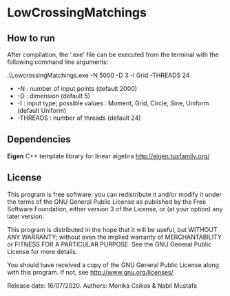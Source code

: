 # LowCrossingMatchings

## How to run
After compilation, the '.exe' file can be executed from the terminal with the following command line arguments:

.\LowcrossingMatchings.exe -N 5000 -D 3 -I Grid -THREADS 24
* -N : number of input points (default 2000)
* -D : dimension (default 5)
* -I : input type;   possible values : Moment, Grid, Circle, Sine, Uniform (default Uniform)
* -THREADS : number of threads (default 24)

## Dependencies
__Eigen__ C++ template library for linear algebra <http://eigen.tuxfamily.org/>

## License
  This program is free software: you can redistribute it and/or modify
  it under the terms of the GNU General Public License as published by
  the Free Software Foundation, either version 3 of the License, or
  (at your option) any later version.

  This program is distributed in the hope that it will be useful,
  but WITHOUT ANY WARRANTY; without even the implied warranty of
  MERCHANTABILITY or FITNESS FOR A PARTICULAR PURPOSE.  See the
  GNU General Public License for more details.

  You should have received a copy of the GNU General Public License
  along with this program.  If not, see <http://www.gnu.org/licenses/>.

  Release date: 16/07/2020.
  Authors: Monika Csikos & Nabil Mustafa
